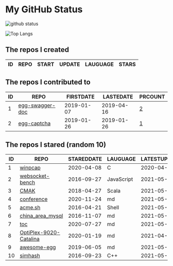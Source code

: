 # My GitHub Status

<img src="https://github-readme-stats-1.yihong0618.vercel.app/api?username=jc-lathander&show_icons=true&&&hide_title=true&count_private=true" alt="github status" />

![Top Langs](https://github-readme-stats-1.yihong0618.vercel.app/api/top-langs/?username=jc-lathander&layout=compact)

<!--START_SECTION:my_github-->
## The repos I created
| ID | REPO | START | UPDATE | LAUGUAGE | STARS |
|----|------|-------|--------|----------|-------|

## The repos I contributed to
| ID |                                REPO                                | FIRSTDATE  | LASTEDATE  |                                          PRCOUNT                                           |
|----|--------------------------------------------------------------------|------------|------------|--------------------------------------------------------------------------------------------|
|  1 | [egg-swagger-doc](https://github.com/Yanshijie-EL/egg-swagger-doc) | 2019-01-07 | 2019-04-16 | [2](https://github.com/Yanshijie-EL/egg-swagger-doc/pulls?q=is%3Apr+author%3Ajc-lathander) |
|  2 | [egg-captcha](https://github.com/Raoul1996/egg-captcha)            | 2019-01-26 | 2019-01-26 | [1](https://github.com/Raoul1996/egg-captcha/pulls?q=is%3Apr+author%3Ajc-lathander)        |

## The repos I stared (random 10)
| ID |                                   REPO                                   | STAREDDATE |  LAUGUAGE  | LATESTUPDATE |
|----|--------------------------------------------------------------------------|------------|------------|--------------|
|  1 | [winpcap](https://github.com/patmarion/winpcap)                          | 2020-04-08 | C          | 2020-04-30   |
|  2 | [websocket-bench](https://github.com/M6Web/websocket-bench)              | 2016-09-27 | JavaScript | 2021-05-08   |
|  3 | [CMAK](https://github.com/yahoo/CMAK)                                    | 2018-04-27 | Scala      | 2021-05-24   |
|  4 | [conference](https://github.com/gopherchina/conference)                  | 2020-11-24 | md         | 2021-05-22   |
|  5 | [acme.sh](https://github.com/acmesh-official/acme.sh)                    | 2016-04-21 | Shell      | 2021-05-24   |
|  6 | [china_area_mysql](https://github.com/kakuilan/china_area_mysql)         | 2016-11-07 | md         | 2021-05-24   |
|  7 | [toc](https://github.com/cncf/toc)                                       | 2020-07-27 | md         | 2021-05-24   |
|  8 | [OptiPlex-9020-Catalina](https://github.com/W-MS/OptiPlex-9020-Catalina) | 2020-01-19 | md         | 2021-04-09   |
|  9 | [awesome-egg](https://github.com/eggjs/awesome-egg)                      | 2019-06-05 | md         | 2021-05-21   |
| 10 | [simhash](https://github.com/yanyiwu/simhash)                            | 2016-09-23 | C++        | 2021-05-21   |

<!--END_SECTION:my_github-->
